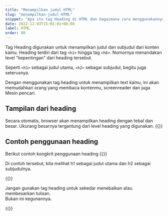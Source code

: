 ```yaml
---
title: "Menampilkan judul HTML"
slug: "menampilkan-judul-HTML"
snippet: "Apa itu tag Heading di HTML dan bagaimana cara menggunakannya. Heading umumnya digunakan sebagai judul dan subjudul"
date: 2022-12-03T15:02:01+08:00
label: HTML
order: 80
---
```


Tag Heading digunakan untuk menampilkan judul dan subjudul dari konten kamu.
Heading terdiri dari tag `<h1>` hingga tag `<h6>`. 
Nomornya menandakan level "kepentingan" dari heading tersebut.

Seperti `<h1>` sebagai judul utama, `<h2>` sebagai subjudul, begitu juga seterusnya.

Dengan menggunakan tag heading untuk menampilkan text kamu, ini akan memudahkan orang yang membaca kontenmu, screenreader dan juga Mesin pencari.

## Tampilan dari heading
Secara otomatis, browser akan menampilkan heading dengan tebal dan besar. Ukurang besarnya tergantung dari level heading yang digunakan. 
{{<codepen src="abKQZQo">}}

## Contoh penggunaan heading
Berikut contoh kongkrit penggunaan heading
{{<codepen src="QWxJEJx">}}

Di contoh tersebut, kita melihat h1 sebagai judul utama dan h2 sebagai subjudulnya.

{{<alert class="warning">}}
<p> Jangan gunakan tag heading untuk sekedar menebalkan atau membesarkan tulisan. <br>
Bukan ini kegunannya.</p>
{{</alert>}}
